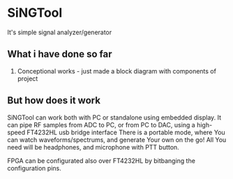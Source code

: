 # SiNGTool
It's simple signal analyzer/generator

## What i have done so far
1. Conceptional works - just made a block diagram with components of project

## But how does it work
SiNGTool can work both with PC or standalone using embedded display.
It can pipe RF samples from ADC to PC, or from PC to DAC,
using a high-speed FT4232HL usb bridge interface
There is a portable mode, where You can watch waveforms/spectrums,
and generate Your own on the go! All You need will be headphones,
and microphone with PTT button.

FPGA can be configurated also over FT4232HL
by bitbanging the configuration pins.


